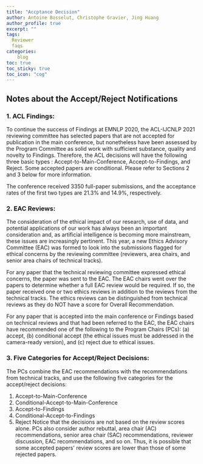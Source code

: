 ```yaml
---
title: "Accptance Decision"
author: Antoine Bosselut, Christophe Gravier, Jing Huang
author_profile: true
excerpt: ""
tags:
  Reviewer
  faqs
categories:
    blog
toc: true
toc_sticky: true
toc_icon: "cog"
---
```

##  Notes about the Accept/Reject Notifications

### 1. ACL Findings:
To continue the success of Findings at EMNLP 2020, the ACL-IJCNLP 2021 reviewing committee has selected papers that are not accepted for publication in the main conference, but nonetheless have been assessed by the Program Committee as solid work with sufficient substance, quality and novelty to Findings. Therefore, the ACL decisions will have the following three basic types : Accept-to-Main-Conference, Accept-to-Findings, and Reject. Some accepted papers are conditional. Please refer to Sections 2 and 3 below for more information.

The conference received 3350 full-paper submissions, and the acceptance rates of the first two types are 21.3% and 14.9%, respectively. 

### 2. EAC Reviews:
The consideration of the ethical impact of our research, use of data, and potential applications of our work has always been an important consideration and, as artificial intelligence is becoming more mainstream, these issues are increasingly pertinent. This year, a new Ethics Advisory Committee (EAC) was formed to look into the submissions flagged for ethical concerns by the reviewing committee (reviewers, area chairs, and senior area chairs of technical tracks).

For any paper that the technical reviewing committee expressed ethical concerns, the paper was sent to the EAC. The EAC chairs went over the papers to determine whether a full EAC review would be required. If so, the paper received one or two ethics reviews in addition to the reviews from the technical tracks. The ethics reviews can be distinguished from technical reviews as they do NOT have a score for Overall Recommendation.

For any paper that is accepted into the main conference or Findings based on technical reviews and that had been referred to the EAC, the EAC chairs have recommended one of the following to the Program Chairs (PCs): (a) accept, (b) conditional accept (the ethical issues must be addressed in the camera-ready version), and (c) reject due to ethical issues.

### 3. Five Categories for Accept/Reject Decisions:
The PCs combine the EAC recommendations with the recommendations from technical tracks, and use the following five categories for the accept/reject decisions:
1. Accept-to-Main-Conference
2. Conditional-Accept-to-Main-Conference
3. Accept-to-Findings
4. Conditional-Accept-to-Findings
5. Reject 
Notice that the decisions are not based on the review scores alone. PCs also consider author rebuttal, area chair (AC) recommendations, senior area chair (SAC) recommendations, reviewer discussion, EAC recommendations, and so on. Thus, it is possible that some accepted papers' review scores are lower than those of some rejected papers.
 











